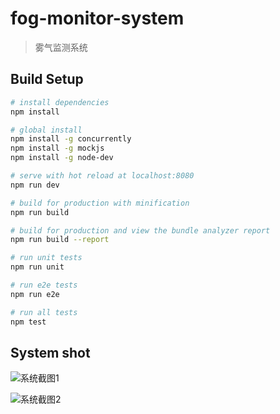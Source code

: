 # fog-monitor-system

> 雾气监测系统

## Build Setup

``` bash
# install dependencies
npm install

# global install
npm install -g concurrently
npm install -g mockjs
npm install -g node-dev

# serve with hot reload at localhost:8080
npm run dev

# build for production with minification
npm run build

# build for production and view the bundle analyzer report
npm run build --report

# run unit tests
npm run unit

# run e2e tests
npm run e2e

# run all tests
npm test
```
## System shot

![系统截图1](https://github.com/yjtmD/FogMonitorSystem/screen_shot/shot-1.png)

![系统截图2](https://github.com/yjtmD/FogMonitorSystem/screen_shot/shot-2.png)
